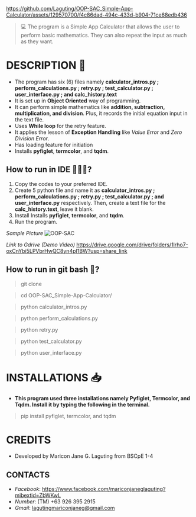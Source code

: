 https://github.com/Laguting/OOP-SAC_Simple-App-Calculator/assets/129570700/f4c86dad-494c-433d-b904-71ce68edb436
> 💻 The program is a Simple App Calculator that allows the user to perform basic mathematics. They can also repeat the input as much as they want.
# DESCRIPTION 📝
- The program has six (6) files namely **calculator_intros.py ; perform_calculations.py ; retry.py ; test_calculator.py ; user_interface.py ; and calc_history.text**
- It is set up in **Object Oriented** way of programming.
- It can perform simple mathematics like **addition, subtraction, multiplication, and division**. Plus, it records the initial equation input in the text file.
- Uses **While loop** for the retry feature.
- It applies the lesson of **Exception Handling** like *Value Error* and *Zero Division Error*.
- Has loading feature for initiation
- Installs **pyfiglet**, **termcolor**, and **tqdm**.
## How to run in IDE 👩🏻‍💻?
1. Copy the codes to your preferred IDE.
2. Create 5 python file and name it as **calculator_intros.py ; perform_calculations.py ; retry.py ; test_calculator.py ; and user_interface.py** respectively. Then, create a text file for the **calc_history.text**, leave it blank.
3. Install Installs **pyfiglet**, **termcolor**, and **tqdm**.
4. Run the program.

*Sample Picture*
![OOP-SAC](https://github.com/Laguting/OOP-SAC_Simple-App-Calculator/assets/129570700/1bcc6ee9-1fc7-4087-a703-ce5c8cf58a45)

*Link to Gdrive (Demo Video)*
https://drive.google.com/drive/folders/1lrho7-oxCnYbi5LPVbrHwQC8yn4pI1BW?usp=share_link

## How to run in git bash 🚀?
> git clone 

> cd OOP-SAC_Simple-App-Calculator/

> python calculator_intros.py

> python perform_calculations.py 

> python retry.py 

> python test_calculator.py 

> python user_interface.py

# INSTALLATIONS 📥
- **This program used three installations namely Pyfiglet, Termcolor, and Tqdm. Install it by typing the following in the terminal.**
> pip install pyfiglet, termcolor, and tqdm

# CREDITS 
- Developed by Maricon Jane G. Laguting from BSCpE 1-4
## CONTACTS
- *Facebook*: https://www.facebook.com/mariconjaneglaguting?mibextid=ZbWKwL
- *Number*: (TM) +63 926 395 2915
- *Gmail*: lagutingmariconjaneg@gmail.com

#
